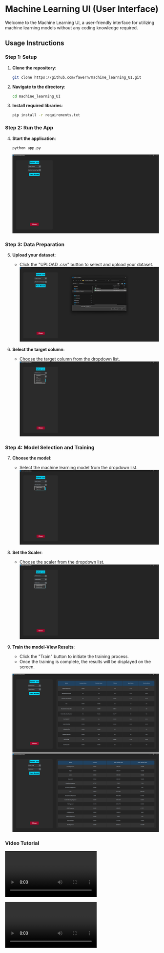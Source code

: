 # Machine Learning UI (User Interface)

Welcome to the Machine Learning UI, a user-friendly interface for utilizing machine learning models without any coding knowledge required.

## Usage Instructions

### Step 1: Setup

1. **Clone the repository**:

   ```bash
   git clone https://github.com/fawern/machine_learning_UI.git
   ```

2. **Navigate to the directory**:

   ```bash
   cd machine_learning_UI
   ```

3. **Install required libraries**:
   ```bash
   pip install -r requirements.txt
   ```

### Step 2: Run the App

4. **Start the application**:

   ```bash
   python app.py
   ```

   ![App Interface](./imgs/img_1.png)

### Step 3: Data Preparation

5. **Upload your dataset**:

   - Click the "UPLOAD .csv" button to select and upload your dataset.
     ![Upload Dataset](./imgs/img_2.png)

6. **Select the target column**:
   - Choose the target column from the dropdown list.
     ![Select Target Column](./imgs/img_3.png)

### Step 4: Model Selection and Training

7. **Choose the model**:

   - Select the machine learning model from the dropdown list.
     ![Select Model](./imgs/img_4.png)

8. **Set the Scaler**:

   - Choose the scaler from the dropdown list.
     ![Select Scaler](./imgs/img_5.png)

9. **Train the model-View Results**:

   - Click the "Train" button to initiate the training process.
   - Once the training is complete, the results will be displayed on the screen.

   ![Train Model](./imgs/img_6.png)
   ![Training Results](./imgs/img_7.png)

### Video Tutorial

![Watch the video](./imgs/video.mp4)

<video src=./imgs/video.mp4 controls>
  Your browser does not support the video tag.
</video>
